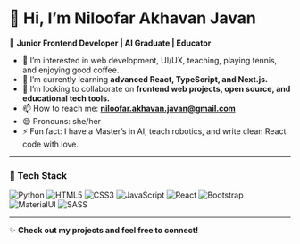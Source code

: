 # 👋 Hi, I’m Niloofar Akhavan Javan

🌸 **Junior Frontend Developer | AI Graduate | Educator**

- 👀 I’m interested in web development, UI/UX, teaching, playing tennis, and enjoying good coffee.
- 🌱 I’m currently learning **advanced React, TypeScript, and Next.js.**
- 💞️ I’m looking to collaborate on **frontend web projects, open source, and educational tech tools.**
- 📫 How to reach me: **niloofar.akhavan.javan@gmail.com**
- 😄 Pronouns: she/her
- ⚡ Fun fact: I have a Master’s in AI, teach robotics, and write clean React code with love.

---

### 🚀 Tech Stack
![Python](https://img.shields.io/badge/python-3670A0?style=flat&logo=python&logoColor=ffdd54)
![HTML5](https://img.shields.io/badge/html5-%23E34F26.svg?style=flat&logo=html5&logoColor=white) 
![CSS3](https://img.shields.io/badge/css3-%231572B6.svg?style=flat&logo=css3&logoColor=white) 
![JavaScript](https://img.shields.io/badge/javascript-%23323330.svg?style=flat&logo=javascript&logoColor=%23F7DF1E) 
![React](https://img.shields.io/badge/react-%2320232a.svg?style=flat&logo=react&logoColor=%2361DAFB) 
![Bootstrap](https://img.shields.io/badge/bootstrap-%23563D7C.svg?style=flat&logo=bootstrap&logoColor=white) 
![MaterialUI](https://img.shields.io/badge/MUI-%230081CB.svg?style=flat&logo=material-ui&logoColor=white) 
![SASS](https://img.shields.io/badge/SASS-hotpink.svg?style=flat&logo=SASS&logoColor=white)

---

✨ **Check out my projects and feel free to connect!**
